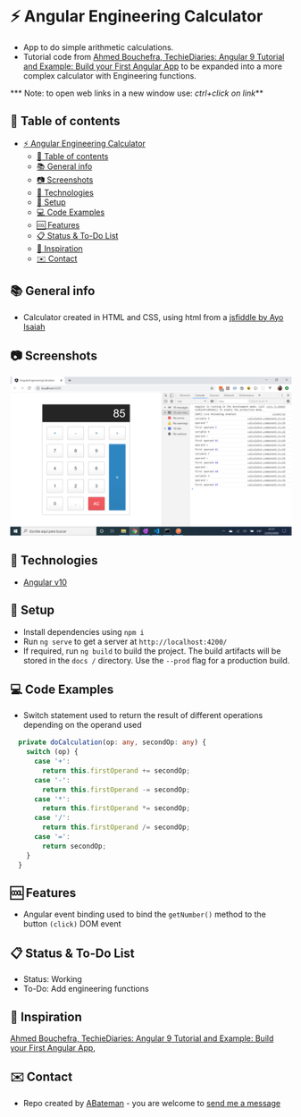 # :zap: Angular Engineering Calculator

* App to do simple arithmetic calculations.
* Tutorial code from [Ahmed Bouchefra, TechieDiaries: Angular 9 Tutorial and Example: Build your First Angular App](https://www.techiediaries.com/angular/angular-9-tutorial-and-example/) to be expanded into a more complex calculator with Engineering functions.

*** Note: to open web links in a new window use: _ctrl+click on link_**

## :page_facing_up: Table of contents

* [:zap: Angular Engineering Calculator](#zap-angular-engineering-calculator)
  * [:page_facing_up: Table of contents](#page_facing_up-table-of-contents)
  * [:books: General info](#books-general-info)
  * [:camera: Screenshots](#camera-screenshots)
  * [:signal_strength: Technologies](#signal_strength-technologies)
  * [:floppy_disk: Setup](#floppy_disk-setup)
  * [:computer: Code Examples](#computer-code-examples)
  * [:cool: Features](#cool-features)
  * [:clipboard: Status & To-Do List](#clipboard-status--to-do-list)
  * [:clap: Inspiration](#clap-inspiration)
  * [:envelope: Contact](#envelope-contact)

## :books: General info

* Calculator created in HTML and CSS, using html from a [jsfiddle by Ayo Isaiah](http://jsfiddle.net/ayoisaiah/c8b9zsaq/)

## :camera: Screenshots

![Example screenshot](./img/calc.png)

## :signal_strength: Technologies

* [Angular v10](https://angular.io/)

## :floppy_disk: Setup

* Install dependencies using `npm i`
* Run `ng serve` to get a server at `http://localhost:4200/`
* If required, run `ng build` to build the project. The build artifacts will be stored in the `docs /` directory. Use the `--prod` flag for a production build.

## :computer: Code Examples

* Switch statement used to return the result of different operations depending on the operand used

```typescript
  private doCalculation(op: any, secondOp: any) {
    switch (op) {
      case '+':
        return this.firstOperand += secondOp;
      case '-':
        return this.firstOperand -= secondOp;
      case '*':
        return this.firstOperand *= secondOp;
      case '/':
        return this.firstOperand /= secondOp;
      case '=':
        return secondOp;
    }
  }
```

## :cool: Features

* Angular event binding used to bind the `getNumber()` method to the button `(click)` DOM event

## :clipboard: Status & To-Do List

* Status: Working
* To-Do: Add engineering functions

## :clap: Inspiration

[Ahmed Bouchefra, TechieDiaries: Angular 9 Tutorial and Example: Build your First Angular App](https://www.techiediaries.com/angular/angular-9-tutorial-and-example/),

## :envelope: Contact

* Repo created by [ABateman](https://www.andrewbateman.org) - you are welcome to [send me a message](https://andrewbateman.org/contact)
